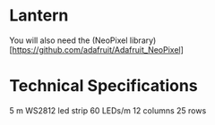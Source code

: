 # Lantern

You will also need the (NeoPixel library)[https://github.com/adafruit/Adafruit_NeoPixel]

# Technical Specifications
5 m WS2812 led strip 60 LEDs/m
12 columns 25 rows

